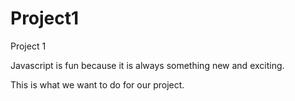 # Project1

Project 1


Javascript is fun because it is always something new and exciting.

This is what we want to do for our project.

